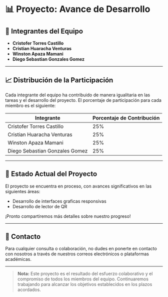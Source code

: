 # 📊 Proyecto: Avance de Desarrollo

## 👥 Integrantes del Equipo

- **Cristofer Torres Castillo**
- **Cristian Huaracha Venturas**
- **Winston Apaza Mamani**
- **Diego Sebastian Gonzales Gomez**

---

## 📈 Distribución de la Participación

Cada integrante del equipo ha contribuido de manera igualitaria en las tareas y el desarrollo del proyecto. El porcentaje de participación para cada miembro es el siguiente:

| Integrante                        | Porcentaje de Contribución |
|------------------------------------|----------------------------|
| Cristofer Torres Castillo          | 25%                        |
| Cristian Huaracha Venturas         | 25%                        |
| Winston Apaza Mamani               | 25%                        |
| Diego Sebastian Gonzales Gomez     | 25%                        |

---

## 🚀 Estado Actual del Proyecto

El proyecto se encuentra en proceso, con avances significativos en las siguientes áreas:

- Desarrollo de interfaces graficas responsivas
- Desarrollo de lector de QR

¡Pronto compartiremos más detalles sobre nuestro progreso!

---

## 🔗 Contacto

Para cualquier consulta o colaboración, no dudes en ponerte en contacto con nosotros a través de nuestros correos electrónicos o plataformas académicas.

---

> **Nota:** Este proyecto es el resultado del esfuerzo colaborativo y el compromiso de todos los miembros del equipo. Continuaremos trabajando para alcanzar los objetivos establecidos en los plazos acordados.
